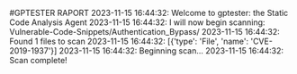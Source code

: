 #GPTESTER RAPORT
2023-11-15 16:44:32: Welcome to gptester: the Static Code Analysis Agent
2023-11-15 16:44:32: I will now begin scanning: Vulnerable-Code-Snippets/Authentication_Bypass/
2023-11-15 16:44:32: Found 1 files to scan
2023-11-15 16:44:32: [{'type': 'File', 'name': 'CVE-2019-1937'}]
2023-11-15 16:44:32: Beginning scan...
2023-11-15 16:44:32: Scan complete!
